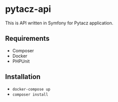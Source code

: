 # pytacz-api

This is API written in Symfony for Pytacz application.

## Requirements
- Composer
- Docker
- PHPUnit

## Installation
- `docker-compose up`
- `composer install`